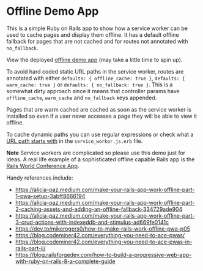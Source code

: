 # Offline Demo App

This is a simple Ruby on Rails app to show how a service worker can be used to cache pages and display them offline. It has a default offline fallback for pages that are not cached and for routes not annotated with `no_fallback`.

View the deployed [offline demo app](https://offline-demo-app.onrender.com/) (may take a little time to spin up).

To avoid hard coded static URL paths in the service worker, routes are annotated with either `defaults: { offline_cache: true }`, `defaults: { warm_cache: true }` or `defaults: { no_fallback: true }`. This is a somewhat dirty approach since it means that controller params have `offline_cache`, `warm_cache` and `no_fallback` keys appended.

Pages that are warm cached are cached as soon as the service worker is installed so even if a user never accesses a page they will be able to view it offline.

To cache dynamic paths you can use regular expressions or check what a [URL path starts with](https://developer.chrome.com/docs/workbox/modules/workbox-strategies#network_first_network_falling_back_to_cache) in the `service_worker.js.erb` file.

**Note** Service workers are complicated so please use this demo just for ideas. A real life example of a sophisticated offline capable Rails app is the [Rails World Conference App](https://github.com/TelosLabs/rails-world).

Handy references include:
* https://alicia-paz.medium.com/make-your-rails-app-work-offline-part-1-pwa-setup-3abff8666194
* https://alicia-paz.medium.com/make-your-rails-app-work-offline-part-2-caching-assets-and-adding-an-offline-fallback-334729ade904
* https://alicia-paz.medium.com/make-your-rails-app-work-offline-part-3-crud-actions-with-indexeddb-and-stimulus-ad669fe0141c
* https://dev.to/mikerogers0/how-to-make-rails-work-offline-pwa-p05
* https://blog.codeminer42.com/everything-you-need-to-ace-pwas/
* https://blog.codeminer42.com/everything-you-need-to-ace-pwas-in-rails-part-ii/
* https://blog.railsforgedev.com/how-to-build-a-progressive-web-app-with-ruby-on-rails-8-a-complete-guide

